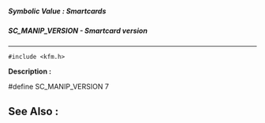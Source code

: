 ##### Symbolic Value : Smartcards
##### SC_MANIP_VERSION - Smartcard version
---
```
#include <kfm.h>
```
**Description :**

#define SC_MANIP_VERSION 7

**See Also :**
---
